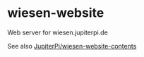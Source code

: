# wiesen-website
Web server for wiesen.jupiterpi.de

See also [JupiterPi/wiesen-website-contents](https://github.com/JupiterPi/wiesen-website-contents/)
